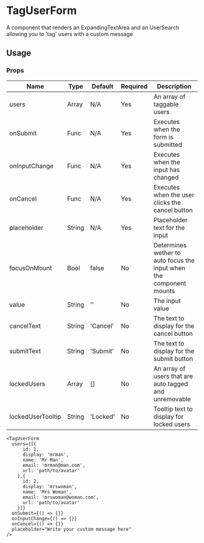 # TagUserForm
A component that renders an ExpandingTextArea and an UserSearch allowing you to 'tag' users with a custom message

## Usage

### Props

| Name                | Type          | Default   | Required | Description                                                                            |
| ------------------- |-------------- | --------- | -------- |--------------------------------------------------------------------------------------- |
| users               | Array         | N/A       | Yes      | An array of taggable users                                                             |
| onSubmit            | Func          | N/A       | Yes      | Executes when the form is submitted                                                    |
| onInputChange       | Func          | N/A       | Yes      | Executes when the input has changed                                                    |
| onCancel            | Func          | N/A       | Yes      | Executes when the user clicks the cancel button                                        |
| placeholder         | String        | N/A       | Yes      | Placeholder text for the input                                                         |
| focusOnMount        | Bool          | false     | No       | Determines wether to auto focus the input when the component mounts                    |
| value               | String        | ''        | No       | The input value                                                                        |
| cancelText          | String        | 'Cancel'  | No       | The text to display for the cancel button                                              |
| submitText          | String        | 'Submit'  | No       | The text to display for the submit button                                              |
| lockedUsers         | Array         | []        | No       | An array of users that are auto tagged and unremovable                                 |
| lockedUserTooltip   | String        | 'Locked'  | No       | Tooltip text to display for locked users                                               |

```
<TagUserForm
  users={[{
      id: 1,
      display: 'mrman',
      name: 'Mr Man',
      email: 'mrman@man.com',
      url: 'path/to/avatar'
    },{
      id: 2,
      display: 'mrswoman',
      name: 'Mrs Woman',
      email: 'mrswoman@woman.com',
      url: 'path/to/avatar'
    }]}
  onSubmit={() => {}}
  onInputChange={() => {}}
  onCancel={() => {}}
  placeholder="Write your custom message here"
/>
```
